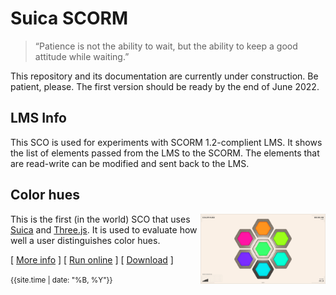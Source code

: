 # Suica SCORM

> “Patience is not the ability to wait, but the ability to keep a good attitude while waiting.”


This repository and its documentation are currently under construction. Be patient, please. The first version should be ready by the end of June 2022.

## LMS Info

This SCO is used for experiments with SCORM 1.2-complient LMS. It shows the list of elements passed from the LMS to the SCORM. The elements that are read-write can be modified and sent back to the LMS.


## Color hues

<img src="src/color-hues/docs/snapshot.jpg" width="200" style="float:right;"> This is the first (in the world) SCO that uses [Suica](https://boytchev.github.io/suica/) and [Three.js](https://threejs.org/). It is used to evaluate how well a user distinguishes color hues.

[ [More info](src/color-hues/index.html) ] [ [Run online](src/color-hues/color-hues.html) ] [ [Download](bin/color-hues.zip) ]


<small>{{site.time | date: "%B, %Y"}}</small>